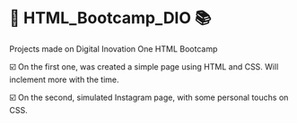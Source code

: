 # 🏁 HTML_Bootcamp_DIO 📚
Projects made on Digital Inovation One HTML Bootcamp

☑️ On the first one, was created a simple page using HTML and CSS. Will inclement more with the time. 

☑️ On the second, simulated Instagram page, with some personal touchs on CSS.
